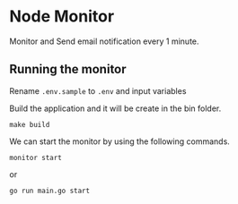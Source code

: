 # Node Monitor

Monitor and Send email notification every 1 minute.

## Running the monitor

Rename `.env.sample` to `.env` and input variables

Build the application and it will be create in the bin folder.

```
make build
```

We can start the monitor by using the following commands.

```
monitor start
```

or

```
go run main.go start
```
